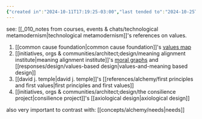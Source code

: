 ```yaml
---
{"created in":"2024-10-11T17:19:25-03:00","last tended to":"2024-10-25T11:39:12-03:00","tags":["concept","alchemy","🌱","design"],"relevancescore":98,"dg-publish":true,"notestage":["🌱"],"created":"2024-10-11T17:19:25.804-03:00","updated":"2024-11-19T16:36:27.674-03:00","permalink":"/concepts/alchemy/values/","dgPassFrontmatter":true}
---
```


see: [[_010_notes from courses, events & chats/technological metamodernism\|technological metamodernism]]'s references on values.

1) [[common cause foundation\|common cause foundation]]'s [values map](https://commoncausefoundation.org/_resources/the-values-map/)
2) [[initiatives, orgs & communities/architect;design/meaning alignment institute\|meaning alignment institute]]'s [moral graphs](https://www.youtube.com/watch?v=bC2pQ78o754) and [[responses/design/values-based design\|values-and-meaning based design]]
3) [[david j. temple\|david j. temple]]'s [[references/alchemy/first principles and first values\|first principles and first values]]
4) [[initiatives, orgs & communities/architect;design/the consilience project\|consilience project]]'s [[axiological design\|axiological design]]

also very important to contrast with: [[concepts/alchemy/needs\|needs]]